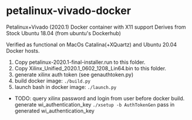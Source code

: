 # petalinux-vivado-docker

Petalinux+Vivado (2020.1) Docker container with X11 support
 Derives from Stock Ubuntu 18.04 (from ubuntu's Dockerhub)

Verified as functional on MacOs Catalina(+XQuartz) and Ubuntu 20.04 Docker hosts.

1. Copy petalinux-2020.1-final-installer.run to this folder.
2. Copy Xilinx_Unified_2020.1_0602_1208_Lin64.bin to this folder.
3. generate xilinx auth token (see genauthtoken.py)
4. build docker image: `./build.py`
5. launch bash in docker image: `./launch.py`

* TODO:
  query xilinx password and login from user before docker build.
  generate wi_authentication_key `./xsetup -b AuthTokenGen`
  pass in generated wi_authentication_key
